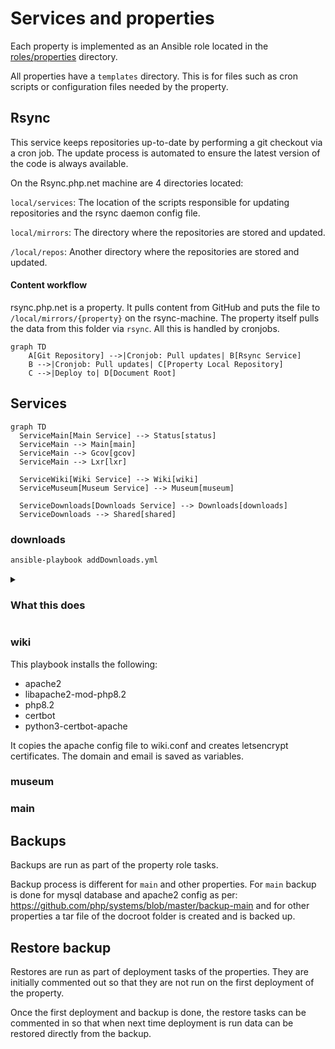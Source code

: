 # Services and properties

Each property is implemented as an Ansible role located in the [roles/properties](roles/properties) directory.

All properties have a `templates` directory. This is for files such as cron scripts or configuration files needed by the property.

## Rsync

This service keeps repositories up-to-date by performing a git checkout via a cron job.
The update process is automated to ensure the latest version of the code is always available.

On the Rsync.php.net machine are 4 directories located:

`local/services`: The location of the scripts responsible for updating repositories and the rsync daemon config file.

`local/mirrors`: The directory where the repositories are stored and updated.

`/local/repos`: Another directory where the repositories are stored and updated.

#### Content workflow
rsync.php.net is a property. It pulls content from GitHub and puts the file to `/local/mirrors/{property}` on the rsync-machine. The property itself pulls the data from this folder via `rsync`. All this is handled by cronjobs.

```mermaid
graph TD
    A[Git Repository] -->|Cronjob: Pull updates| B[Rsync Service]
    B -->|Cronjob: Pull updates| C[Property Local Repository]
    C -->|Deploy to| D[Document Root]
```

## Services
```mermaid
graph TD
  ServiceMain[Main Service] --> Status[status]
  ServiceMain --> Main[main]
  ServiceMain --> Gcov[gcov]
  ServiceMain --> Lxr[lxr]
  
  ServiceWiki[Wiki Service] --> Wiki[wiki]
  ServiceMuseum[Museum Service] --> Museum[museum]
  
  ServiceDownloads[Downloads Service] --> Downloads[downloads]
  ServiceDownloads --> Shared[shared]
```

### downloads

```sh
ansible-playbook addDownloads.yml
```

<details>
  <summary>
    <h3>What this does</h3>
  </summary>

  It puts the `apache.conf`, a file with some secrets to `/local/this-box`.
  Further, it copies the apache config files for `downloads.php.net` and `shared.php.net`.
  It creates letsencrypt-certs for `downloads.php.net` and self-signed SSL certs for `shared.php.net`.

</details>

### wiki

This playbook installs the following:

- apache2
- libapache2-mod-php8.2
- php8.2
- certbot
- python3-certbot-apache

It copies the apache config file to wiki.conf and creates letsencrypt certificates.
The domain and email is saved as variables.

### museum

### main


## Backups

Backups are run as part of the property role tasks.

Backup process is different for `main` and other properties. For `main` backup is done for mysql database and apache2 config as per: https://github.com/php/systems/blob/master/backup-main and for other properties a tar file of the docroot folder is created and is backed up.

## Restore backup

Restores are run as part of deployment tasks of the properties. They are initially commented out so that they are not run on the first deployment of the property.

Once the first deployment and backup is done, the restore tasks can be commented in so that when next time deployment is run data can be restored directly from the backup.
